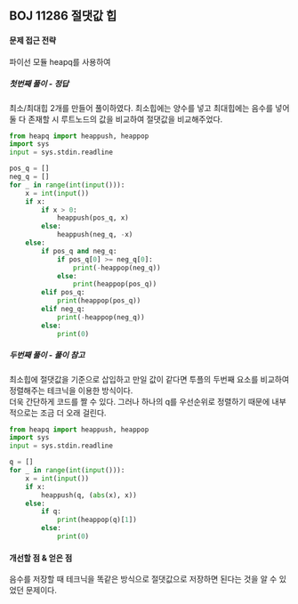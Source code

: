 ## BOJ 11286 절댓값 힙

#### 문제 접근 전략
파이선 모듈 heapq를 사용하여 

##### 첫번째 풀이 - 정답
최소/최대힙 2개를 만들어 풀이하였다. 최소힙에는 양수를 넣고 최대힙에는 음수를 넣어 둘 다 존재할 시 루트노드의 값을 비교하여 절댓값을 비교해주었다.
```python
from heapq import heappush, heappop
import sys
input = sys.stdin.readline

pos_q = []
neg_q = []
for _ in range(int(input())):
    x = int(input())
    if x:
        if x > 0:
            heappush(pos_q, x)
        else:
            heappush(neg_q, -x)
    else:
        if pos_q and neg_q:
            if pos_q[0] >= neg_q[0]:
                print(-heappop(neg_q))
            else:
                print(heappop(pos_q))
        elif pos_q:
            print(heappop(pos_q))
        elif neg_q:
            print(-heappop(neg_q))
        else:
            print(0)
```

##### 두번째 풀이 - 풀이 참고
최소힙에 절댓값을 기준으로 삽입하고 만일 값이 같다면 투플의 두번째 요소를 비교하여 정렬해주는 테크닉을 이용한 방식이다.  
더욱 간단하게 코드를 짤 수 있다. 그러나 하나의 q를 우선순위로 정렬하기 때문에 내부적으로는 조금 더 오래 걸린다.
```python
from heapq import heappush, heappop
import sys
input = sys.stdin.readline

q = []
for _ in range(int(input())):
    x = int(input())
    if x:
        heappush(q, (abs(x), x))
    else:
        if q:
            print(heappop(q)[1])
        else:
            print(0)
```

#### 개선할 점 & 얻은 점
음수를 저장할 때 테크닉을 똑같은 방식으로 절댓값으로 저장하면 된다는 것을 알 수 있었던 문제이다.